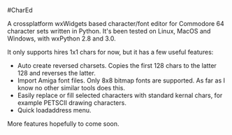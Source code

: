 #CharEd

A crossplatform wxWidgets based character/font editor for Commodore 64 character sets written in Python. It's been tested on Linux, MacOS and Windows, with wxPython 2.8 and 3.0.

It only supports hires 1x1 chars for now, but it has a few useful features:
- Auto create reversed charsets. Copies the first 128 chars to the latter 128 and reverses the latter.
- Import Amiga font files. Only 8x8 bitmap fonts are supported. As far as I know no other similar tools does this.
- Easily replace or fill selected characters with standard kernal chars, for example PETSCII drawing characters.
- Quick loadaddress menu.

More features hopefully to come soon.
